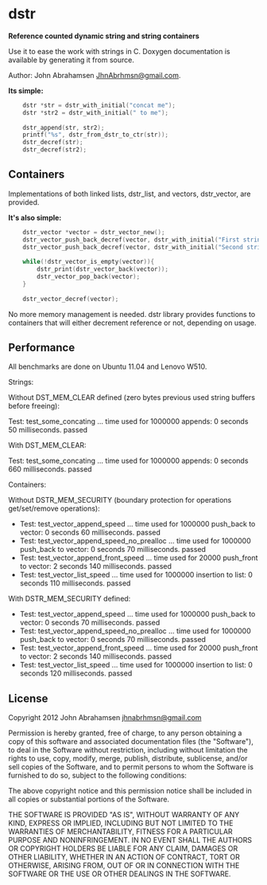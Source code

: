 dstr
====

<b>Reference counted dynamic string and string containers</b>

Use it to ease the work with strings in C. Doxygen documentation is available by generating it from source.

Author: John Abrahamsen <JhnAbrhmsn@gmail.com>.

<b>Its simple:</b>
	
```C
	dstr *str = dstr_with_initial("concat me");
	dstr *str2 = dstr_with_initial(" to me");
	
	dstr_append(str, str2);
	printf("%s", dstr_from_dstr_to_ctr(str));
	dstr_decref(str);
	dstr_decref(str2);
```

Containers
----------

Implementations of both linked lists, dstr_list, and vectors, dstr_vector, are provided.

<b>It's also simple:</b>
	
```C
	dstr_vector *vector = dstr_vector_new();
	dstr_vector_push_back_decref(vector, dstr_with_initial("First string"));
	dstr_vector_push_back_decref(vector, dstr_with_initial("Second string"));
	
	while(!dstr_vector_is_empty(vector)){
		dstr_print(dstr_vector_back(vector));
		dstr_vector_pop_back(vector);
	}
	
	dstr_vector_decref(vector);
```
	
No more memory management is needed. dstr library provides functions to containers
that will either decrement reference or not, depending on usage.
	
Performance
-----------

All benchmarks are done on Ubuntu 11.04 and Lenovo W510.

Strings:

Without DST_MEM_CLEAR defined (zero bytes previous used string buffers before
freeing):

  Test: test_some_concating ... time used for 1000000 appends: 0 seconds 50 milliseconds. passed

With DST_MEM_CLEAR:

  Test: test_some_concating ... time used for 1000000 appends: 0 seconds 660 milliseconds. passed

Containers:

Without DSTR_MEM_SECURITY  (boundary protection for operations get/set/remove operations):
  - Test: test_vector_append_speed ... time used for 1000000 push_back to vector: 0 seconds 60 milliseconds. passed
  - Test: test_vector_append_speed_no_prealloc ... time used for 1000000 push_back to vector: 0 seconds 70 milliseconds. passed
  - Test: test_vector_append_front_speed ... time used for 20000 push_front to vector: 2 seconds 140 milliseconds. passed
  - Test: test_vector_list_speed ... time used for 1000000 insertion to list: 0 seconds 110 milliseconds. passed

With DSTR_MEM_SECURITY defined:
  - Test: test_vector_append_speed ... time used for 1000000 push_back to vector: 0 seconds 70 milliseconds. passed
  - Test: test_vector_append_speed_no_prealloc ... time used for 1000000 push_back to vector: 0 seconds 70 milliseconds. passed
  - Test: test_vector_append_front_speed ... time used for 20000 push_front to vector: 2 seconds 140 milliseconds. passed
  - Test: test_vector_list_speed ... time used for 1000000 insertion to list: 0 seconds 120 milliseconds. passed


License
-------

Copyright 2012 John Abrahamsen <jhnabrhmsn@gmail.com>

Permission is hereby granted, free of charge, to any person obtaining
a copy of this software and associated documentation files (the
"Software"), to deal in the Software without restriction, including
without limitation the rights to use, copy, modify, merge, publish,
distribute, sublicense, and/or sell copies of the Software, and to
permit persons to whom the Software is furnished to do so, subject to
the following conditions:

The above copyright notice and this permission notice shall be
included in all copies or substantial portions of the Software.

THE SOFTWARE IS PROVIDED "AS IS", WITHOUT WARRANTY OF ANY KIND,
EXPRESS OR IMPLIED, INCLUDING BUT NOT LIMITED TO THE WARRANTIES OF
MERCHANTABILITY, FITNESS FOR A PARTICULAR PURPOSE AND
NONINFRINGEMENT. IN NO EVENT SHALL THE AUTHORS OR COPYRIGHT HOLDERS BE
LIABLE FOR ANY CLAIM, DAMAGES OR OTHER LIABILITY, WHETHER IN AN ACTION
OF CONTRACT, TORT OR OTHERWISE, ARISING FROM, OUT OF OR IN CONNECTION
WITH THE SOFTWARE OR THE USE OR OTHER DEALINGS IN THE SOFTWARE. 


